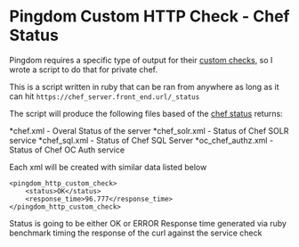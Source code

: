 # Pingdom Custom HTTP Check - Chef Status

Pingdom requires a specific type of output for their [custom checks](http://royal.pingdom.com/2008/07/14/new-pingdom-feature-custom-monitoring-type/), so I wrote a script to do that for private chef.

This is a script written in ruby that can be ran from anywhere as long as it can hit `https://chef_server.front_end.url/_status`

The script will produce the following files based of the [chef status](https://docs.chef.io/server_high_availability.html#check-ha-status) returns:

*chef.xml - Overal Status of the server
*chef_solr.xml - Status of Chef SOLR service
*chef_sql.xml - Status of Chef SQL Server
*oc_chef_authz.xml - Status of Chef OC Auth service

Each xml will be created with similar data listed below

```
<pingdom_http_custom_check>
    <status>OK</status>
    <response_time>96.777</response_time>
</pingdom_http_custom_check>
```

Status is going to be either OK or ERROR
Response time generated via ruby benchmark timing the response of the curl against the service check
